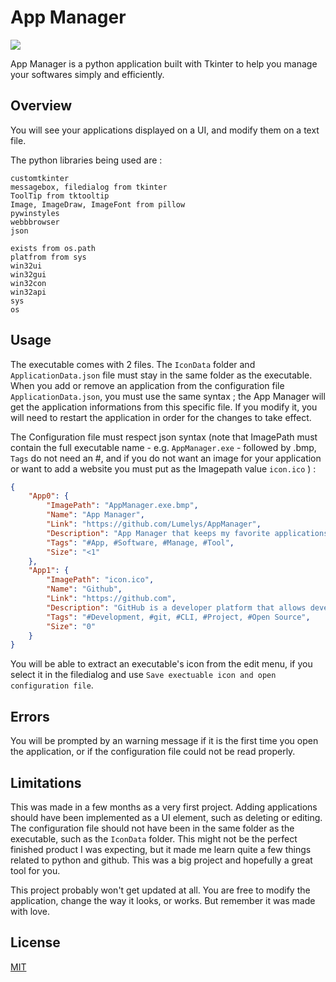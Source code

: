 # App Manager

<img src="AppManager/IconData/icon.ico">

App Manager is a python application built with Tkinter to help you manage your softwares simply and efficiently.

## Overview

You will see your applications displayed on a UI, and modify them on a text file.

The python libraries being used are :
```
customtkinter
messagebox, filedialog from tkinter
ToolTip from tktooltip
Image, ImageDraw, ImageFont from pillow
pywinstyles
webbbrowser
json

exists from os.path
platfrom from sys
win32ui
win32gui
win32con
win32api
sys
os
```

## Usage

The executable comes with 2 files. The ```IconData``` folder and ```ApplicationData.json``` file must stay in the same folder as the executable.
When you add or remove an application from the configuration file ```ApplicationData.json```, you must use the same syntax ; the App Manager will get the application informations from this specific file. If you modify it, you will need to restart the application in order for the changes to take effect.

The Configuration file must respect json syntax
(note that ImagePath must contain the full executable name - e.g. ```AppManager.exe``` - followed by .bmp,  ```Tags``` do not need an #, and if you do not want an image for your application or want to add a website you must put as the Imagepath value ```icon.ico``` ) :
```json
{
    "App0": {
        "ImagePath": "AppManager.exe.bmp",
        "Name": "App Manager",
        "Link": "https://github.com/Lumelys/AppManager",
        "Description": "App Manager that keeps my favorite applications' download link",
        "Tags": "#App, #Software, #Manage, #Tool",
        "Size": "<1"
    },
    "App1": {
        "ImagePath": "icon.ico",
        "Name": "Github",
        "Link": "https://github.com",
        "Description": "GitHub is a developer platform that allows developers to create, store, manage and share their code",
        "Tags": "#Development, #git, #CLI, #Project, #Open Source",
        "Size": "0"
    }
}
```
You will be able to extract an executable's icon from the edit menu, if you select it in the filedialog and use ```Save exectuable icon and open configuration file```.

## Errors
You will be prompted by an warning message if it is the first time you open the application, or if the configuration file could not be read properly.

## Limitations
This was made in a few months as a very first project.
Adding applications should have been implemented as a UI element, such as deleting or editing. The configuration file should not have been in the same folder as the executable, such as the ```IconData``` folder. This might not be the perfect finished product I was expecting, but it made me learn quite a few things related to python and github. This was a big project and hopefully a great tool for you.

This project probably won't get updated at all.
You are free to modify the application, change the way it looks, or works. But remember it was made with love.
## License

[MIT](https://choosealicense.com/licenses/mit/)
